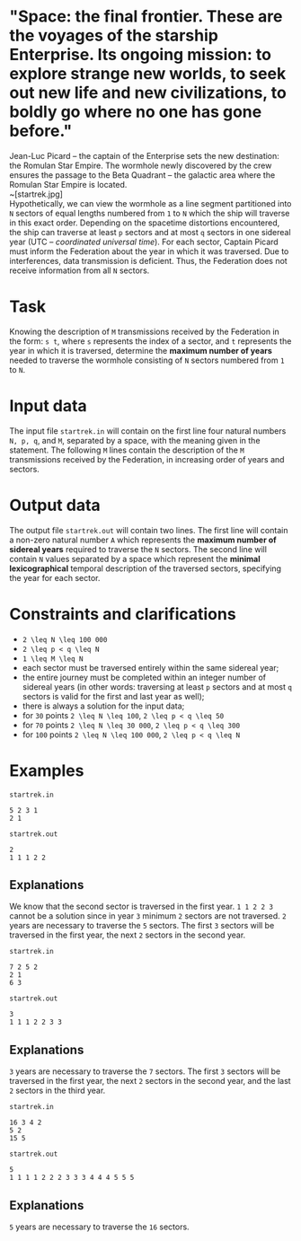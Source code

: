 # "Space: the final frontier. These are the voyages of the starship Enterprise. Its ongoing mission: to explore strange new worlds, to seek out new life and new civilizations, to boldly go where no one has gone before."

Jean-Luc Picard – the captain of the Enterprise sets the new destination: the Romulan Star Empire. The wormhole newly discovered by the crew ensures the passage to the Beta Quadrant – the galactic area where the Romulan Star Empire is located.
\
~[startrek.jpg]
\
Hypothetically, we can view the wormhole as a line segment partitioned into `N` sectors of equal lengths numbered from `1` to `N` which the ship will traverse in this exact order. Depending on the spacetime distortions encountered, the ship can traverse at least `p` sectors and at most `q` sectors in one sidereal year (UTC – *coordinated universal time*). For each sector, Captain Picard must inform the Federation about the year in which it was traversed. Due to interferences, data transmission is deficient. Thus, the Federation does not receive information from all `N` sectors.

# Task
Knowing the description of `M` transmissions received by the Federation in the form: `s t`, where `s` represents the index of a sector, and `t` represents the year in which it is traversed, determine the **maximum number of years** needed to traverse the wormhole consisting of `N` sectors numbered from `1` to `N`.

# Input data
The input file `startrek.in` will contain on the first line four natural numbers `N, p, q`, and `M`, separated by a space, with the meaning given in the statement. The following `M` lines contain the description of the `M` transmissions received by the Federation, in increasing order of years and sectors.

# Output data
The output file `startrek.out` will contain two lines. The first line will contain a non-zero natural number `A` which represents the **maximum number of sidereal years** required to traverse the `N` sectors. The second line will contain `N` values separated by a space which represent the **minimal lexicographical** temporal description of the traversed sectors, specifying the year for each sector.

# Constraints and clarifications
* `2 \leq N \leq 100 000`
* `2 \leq p < q \leq N`
* `1 \leq M \leq N`
* each sector must be traversed entirely within the same sidereal year;
* the entire journey must be completed within an integer number of sidereal years (in other words: traversing at least `p` sectors and at most `q` sectors is valid for the first and last year as well);
* there is always a solution for the input data;
* for `30` points `2 \leq N \leq 100`, `2 \leq p < q \leq 50`
* for `70` points `2 \leq N \leq 30 000`, `2 \leq p < q \leq 300`
* for `100` points `2 \leq N \leq 100 000`, `2 \leq p < q \leq N`

# Examples

`startrek.in`
```
5 2 3 1
2 1
```

`startrek.out`
```
2
1 1 1 2 2
```
Explanations
---

We know that the second sector is traversed in the first year. `1 1 2 2 3` cannot be a solution since in year `3` minimum `2` sectors are not traversed.
`2` years are necessary to traverse the `5` sectors. The first `3` sectors will be traversed in the first year, the next `2` sectors in the second year.

`startrek.in`
```
7 2 5 2
2 1
6 3
```

`startrek.out`
```
3
1 1 1 2 2 3 3
```

Explanations
---

`3` years are necessary to traverse the `7` sectors.
The first `3` sectors will be traversed in the first year, the next `2` sectors in the second year, and the last `2` sectors in the third year.

`startrek.in`
```
16 3 4 2
5 2
15 5
```

`startrek.out`
```
5
1 1 1 1 2 2 2 3 3 3 4 4 4 5 5 5
```

Explanations
---

`5` years are necessary to traverse the `16` sectors.
